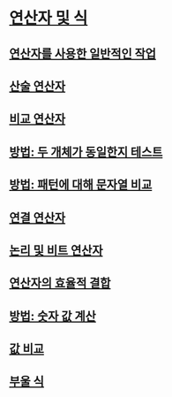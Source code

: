 # [연산자 및 식](index.md)
## [연산자를 사용한 일반적인 작업](common-tasks-performed-with-visual-basic-operators.md)
## [산술 연산자](arithmetic-operators.md)
## [비교 연산자](comparison-operators.md)
## [방법: 두 개체가 동일한지 테스트](how-to-test-whether-two-objects-are-the-same.md)
## [방법: 패턴에 대해 문자열 비교](how-to-match-a-string-against-a-pattern.md)
## [연결 연산자](concatenation-operators.md)
## [논리 및 비트 연산자](logical-and-bitwise-operators.md)
## [연산자의 효율적 결합](efficient-combination-of-operators.md)
## [방법: 숫자 값 계산](how-to-calculate-numeric-values.md)
## [값 비교](value-comparisons.md)
## [부울 식](boolean-expressions.md)